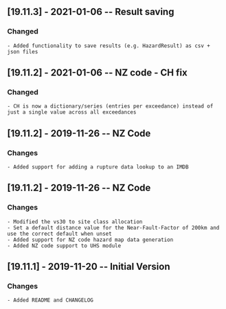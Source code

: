 ## [19.11.3] - 2021-01-06 -- Result saving 
### Changed
    - Added functionality to save results (e.g. HazardResult) as csv + json files 

## [19.11.2] - 2021-01-06 -- NZ code - CH fix 
### Changed
    - CH is now a dictionary/series (entries per exceedance) instead of just a single value across all exceedances

## [19.11.2] - 2019-11-26 -- NZ Code
### Changes
    - Added support for adding a rupture data lookup to an IMDB
    
## [19.11.2] - 2019-11-26 -- NZ Code
### Changes
    - Modified the vs30 to site class allocation
    - Set a default distance value for the Near-Fault-Factor of 200km and use the correct default when unset
    - Added support for NZ code hazard map data generation
    - Added NZ code support to UHS module
    
## [19.11.1] - 2019-11-20 -- Initial Version
### Changes
    - Added README and CHANGELOG
